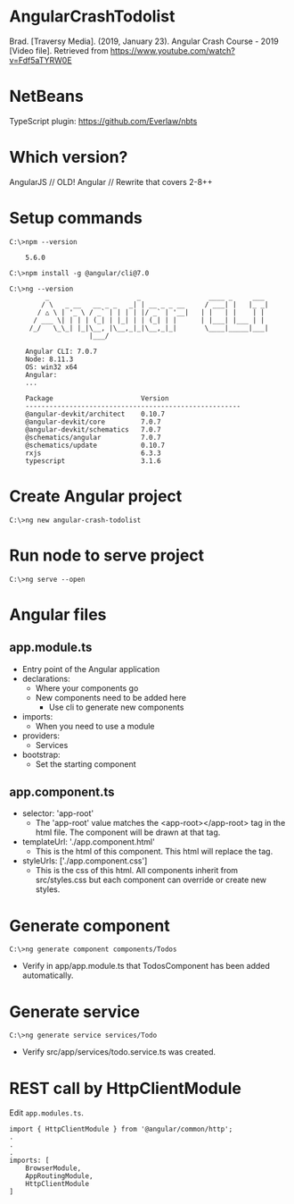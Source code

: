 # AngularCrashTodolist

Brad. [Traversy Media]. (2019, January 23). Angular Crash Course - 2019 [Video file]. Retrieved from <https://www.youtube.com/watch?v=Fdf5aTYRW0E>


# NetBeans 

TypeScript plugin: <https://github.com/Everlaw/nbts>

# Which version?

AngularJS // OLD!
Angular   // Rewrite that covers 2-8++

# Setup commands

```text
C:\>npm --version

	5.6.0
```

```text
C:\>npm install -g @angular/cli@7.0
```

```text
C:\>ng --version	
	     _                      _                 ____ _     ___
	    / \   _ __   __ _ _   _| | __ _ _ __     / ___| |   |_ _|
	   / △ \ | '_ \ / _` | | | | |/ _` | '__|   | |   | |    | |
	  / ___ \| | | | (_| | |_| | | (_| | |      | |___| |___ | |
	 /_/   \_\_| |_|\__, |\__,_|_|\__,_|_|       \____|_____|___|
	                |___/
		
	Angular CLI: 7.0.7
	Node: 8.11.3
	OS: win32 x64
	Angular:
	...
	
	Package                      Version
	------------------------------------------------------
	@angular-devkit/architect    0.10.7
	@angular-devkit/core         7.0.7
	@angular-devkit/schematics   7.0.7
	@schematics/angular          7.0.7
	@schematics/update           0.10.7
	rxjs                         6.3.3
	typescript                   3.1.6
```

# Create Angular project

```text
C:\>ng new angular-crash-todolist
```

# Run node to serve project

```text
C:\>ng serve --open
```

# Angular files

## app.module.ts

* Entry point of the Angular application
* declarations:
    * Where your components go
    * New components need to be added here
        * Use cli to generate new components
* imports:
    * When you need to use a module
* providers:
    * Services
* bootstrap:
    * Set the starting component
		
## app.component.ts
* selector: 'app-root'
    * The 'app-root' value matches the \<app-root>\</app-root> tag in the html file. The component will be drawn at that tag.
* templateUrl: './app.component.html'
    * This is the html of this component. This html will replace the <app-root> tag.
* styleUrls: \['./app.component.css'\]
    * This is the css of this html. All components inherit from src/styles.css but each component can override or create new styles.

# Generate component

```text
C:\>ng generate component components/Todos
```
* Verify in app/app.module.ts that TodosComponent has been added automatically.


# Generate service

```text
C:\>ng generate service services/Todo
```
* Verify src/app/services/todo.service.ts was created.

# REST call by HttpClientModule

Edit `app.modules.ts`.

```text
import { HttpClientModule } from '@angular/common/http';
.
.
.
imports: [
	BrowserModule,
	AppRoutingModule,
	HttpClientModule
]
```


